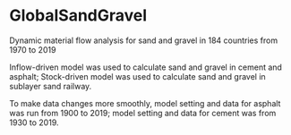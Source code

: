# GlobalSandGravel
Dynamic material flow analysis for sand and gravel in 184 countries from 1970 to 2019

Inflow-driven model was used to calculate sand and gravel in cement and asphalt; Stock-driven model was used to calculate sand and gravel in sublayer sand railway.

To make data changes more smoothly, model setting and data for asphalt was run from 1900 to 2019; model setting and data for cement was from 1930 to 2019.
